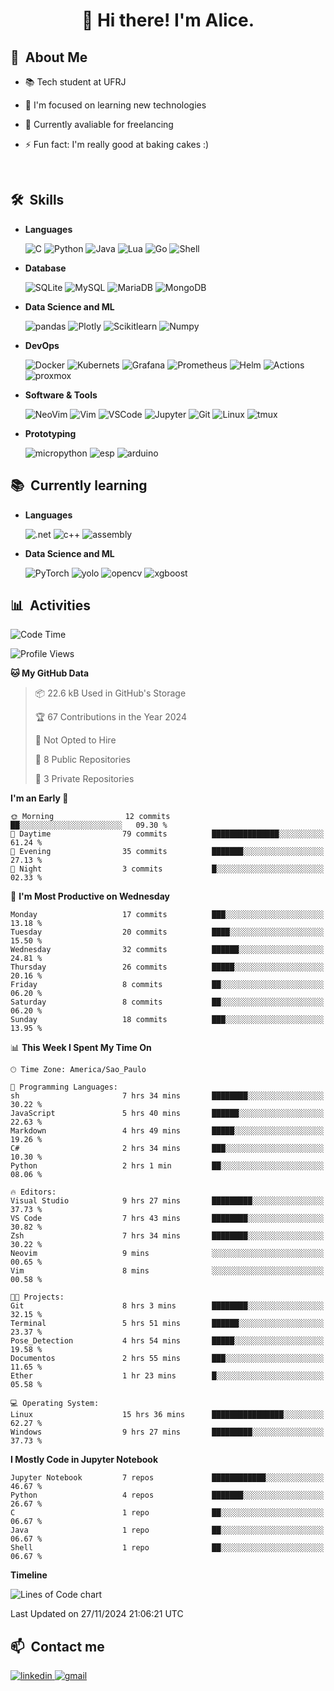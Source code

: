 <h1 align="center">👋 Hi there! I'm Alice.</h1>

<div>

  ## 🔭 &nbsp;About Me

  - 📚 Tech student at UFRJ

  - 🌱 I'm focused on learning new technologies 

  - 💼 Currently avaliable for freelancing

  - ⚡ Fun fact: I'm really good at baking cakes :) 

  <br>
  

</div>

<div>

  ## 🛠️ &nbsp;Skills
  
  <p align="center">

  - **Languages**

    ![C](https://img.shields.io/badge/C%20-%232370ED.svg?style=for-the-badge&logo=c&logoColor=white)
    ![Python](https://img.shields.io/badge/Python%20-%2314354C.svg?style=for-the-badge&logo=python&logoColor=white)
    ![Java](https://img.shields.io/badge/Java-ED8B00?style=for-the-badge&logo=openjdk&logoColor=white)
    ![Lua](https://img.shields.io/badge/Lua-2C2D72?style=for-the-badge&logo=lua&logoColor=white)
    ![Go](https://img.shields.io/badge/Go-00ADD8?style=for-the-badge&logo=go&logoColor=white)
    ![Shell](https://img.shields.io/badge/Shell_Script-121011?style=for-the-badge&logo=gnu-bash&logoColor=white)

  - **Database**
    
    ![SQLite](https://img.shields.io/badge/SQLite-07405E?style=for-the-badge&logo=sqlite&logoColor=white)
    ![MySQL](https://img.shields.io/badge/MySQL-005C84?style=for-the-badge&logo=mysql&logoColor=white)
    ![MariaDB](https://img.shields.io/badge/MariaDB-003545?style=for-the-badge&logo=mariadb&logoColor=white)
    ![MongoDB](https://img.shields.io/badge/MongoDB-4EA94B?style=for-the-badge&logo=mongodb&logoColor=white)

  - **Data Science and ML**

    ![pandas](https://img.shields.io/badge/Pandas-2C2D72?style=for-the-badge&logo=pandas&logoColor=white)
    ![Plotly](https://img.shields.io/badge/Plotly-239120?style=for-the-badge&logo=plotly&logoColor=white)
    ![Scikitlearn](https://img.shields.io/badge/scikit_learn-F7931E?style=for-the-badge&logo=scikit-learn&logoColor=white)
    ![Numpy](https://img.shields.io/badge/Numpy-777BB4?style=for-the-badge&logo=numpy&logoColor=white)
    
  - **DevOps**

    ![Docker](https://img.shields.io/badge/Docker-2CA5E0?style=for-the-badge&logo=docker&logoColor=white)
    ![Kubernets](https://img.shields.io/badge/kubernetes-326ce5.svg?&style=for-the-badge&logo=kubernetes&logoColor=white)
    ![Grafana](https://img.shields.io/badge/Grafana-F2F4F9?style=for-the-badge&logo=grafana&logoColor=orange&labelColor=F2F4F9)
    ![Prometheus](https://img.shields.io/badge/Prometheus-000000?style=for-the-badge&logo=prometheus&labelColor=000000)
    ![Helm](https://img.shields.io/badge/Helm-0F1689?style=for-the-badge&logo=Helm&labelColor=0F1689)
    ![Actions](https://img.shields.io/badge/Github%20Actions-282a2e?style=for-the-badge&logo=githubactions&logoColor=367cfe)
    ![proxmox](https://img.shields.io/badge/Proxmox-E57000?style=for-the-badge&logo=proxmox&logoColor=white)
  
  - **Software & Tools**

    ![NeoVim](https://img.shields.io/badge/NeoVim-%2357A143.svg?&style=for-the-badge&logo=neovim&logoColor=white)
    ![Vim](https://img.shields.io/badge/VIM-%2311AB00.svg?&style=for-the-badge&logo=vim&logoColor=white)
    ![VSCode](https://img.shields.io/badge/VSCode-0078D4?style=for-the-badge&logo=vscodium&logoColor=white)
    ![Jupyter](https://img.shields.io/badge/Jupyter-F37626.svg?&style=for-the-badge&logo=Jupyter&logoColor=white)
    ![Git](https://img.shields.io/badge/git-%23F05033.svg?style=for-the-badge&logo=git&logoColor=white)
    ![Linux](https://img.shields.io/badge/Linux-FCC624?style=for-the-badge&logo=linux&logoColor=black)
    ![tmux](https://img.shields.io/badge/tmux-1BB91F?style=for-the-badge&logo=tmux&logoColor=white)

- **Prototyping**

    ![micropython](https://img.shields.io/badge/Micropython-black?style=for-the-badge&logo=micropython&logoColor=white)
    ![esp](https://img.shields.io/badge/espressif-E7352C?style=for-the-badge&logo=espressif&logoColor=white)
    ![arduino](https://img.shields.io/badge/Arduino-00979D?style=for-the-badge&logo=Arduino&logoColor=white)
    
  
</div>

<div>

  ## 📚 &nbsp;Currently learning

   <p align="center">

   - **Languages**

     ![.net](https://img.shields.io/badge/.NET-512BD4?style=for-the-badge&logo=dotnet&logoColor=white)
     ![c++](https://img.shields.io/badge/C%2B%2B-purple?style=for-the-badge&logo=cplusplus)
     ![assembly](https://img.shields.io/badge/assembly-red?style=for-the-badge&logo=pastebin)

   - **Data Science and ML**

     ![PyTorch](https://img.shields.io/badge/PyTorch-EE4C2C?style=for-the-badge&logo=pytorch&logoColor=white)
     ![yolo](https://img.shields.io/badge/YOLO-8E75B2?style=for-the-badge&logo=googlegemini&logoColor=white)
     ![opencv](https://img.shields.io/badge/OpenCV-purple?style=for-the-badge&logo=opencv&logoColor=white)
     ![xgboost](https://img.shields.io/badge/XGBoost-blue?style=for-the-badge&logo=WeightsAndBiases&logoColor=white)
    

</div>

<div>

  ## 📊 &nbsp;Activities

<!--START_SECTION:waka-->
![Code Time](http://img.shields.io/badge/Code%20Time-136%20hrs-blue)

![Profile Views](http://img.shields.io/badge/Profile%20Views-0-blue)

**🐱 My GitHub Data** 

> 📦 22.6 kB Used in GitHub's Storage 
 > 
> 🏆 67 Contributions in the Year 2024
 > 
> 🚫 Not Opted to Hire
 > 
> 📜 8 Public Repositories 
 > 
> 🔑 3 Private Repositories 
 > 
**I'm an Early 🐤** 

```text
🌞 Morning                12 commits          ██░░░░░░░░░░░░░░░░░░░░░░░   09.30 % 
🌆 Daytime                79 commits          ███████████████░░░░░░░░░░   61.24 % 
🌃 Evening                35 commits          ███████░░░░░░░░░░░░░░░░░░   27.13 % 
🌙 Night                  3 commits           █░░░░░░░░░░░░░░░░░░░░░░░░   02.33 % 
```
📅 **I'm Most Productive on Wednesday** 

```text
Monday                   17 commits          ███░░░░░░░░░░░░░░░░░░░░░░   13.18 % 
Tuesday                  20 commits          ████░░░░░░░░░░░░░░░░░░░░░   15.50 % 
Wednesday                32 commits          ██████░░░░░░░░░░░░░░░░░░░   24.81 % 
Thursday                 26 commits          █████░░░░░░░░░░░░░░░░░░░░   20.16 % 
Friday                   8 commits           ██░░░░░░░░░░░░░░░░░░░░░░░   06.20 % 
Saturday                 8 commits           ██░░░░░░░░░░░░░░░░░░░░░░░   06.20 % 
Sunday                   18 commits          ███░░░░░░░░░░░░░░░░░░░░░░   13.95 % 
```


📊 **This Week I Spent My Time On** 

```text
🕑︎ Time Zone: America/Sao_Paulo

💬 Programming Languages: 
sh                       7 hrs 34 mins       ████████░░░░░░░░░░░░░░░░░   30.22 % 
JavaScript               5 hrs 40 mins       ██████░░░░░░░░░░░░░░░░░░░   22.63 % 
Markdown                 4 hrs 49 mins       █████░░░░░░░░░░░░░░░░░░░░   19.26 % 
C#                       2 hrs 34 mins       ███░░░░░░░░░░░░░░░░░░░░░░   10.30 % 
Python                   2 hrs 1 min         ██░░░░░░░░░░░░░░░░░░░░░░░   08.06 % 

🔥 Editors: 
Visual Studio            9 hrs 27 mins       █████████░░░░░░░░░░░░░░░░   37.73 % 
VS Code                  7 hrs 43 mins       ████████░░░░░░░░░░░░░░░░░   30.82 % 
Zsh                      7 hrs 34 mins       ████████░░░░░░░░░░░░░░░░░   30.22 % 
Neovim                   9 mins              ░░░░░░░░░░░░░░░░░░░░░░░░░   00.65 % 
Vim                      8 mins              ░░░░░░░░░░░░░░░░░░░░░░░░░   00.58 % 

🐱‍💻 Projects: 
Git                      8 hrs 3 mins        ████████░░░░░░░░░░░░░░░░░   32.15 % 
Terminal                 5 hrs 51 mins       ██████░░░░░░░░░░░░░░░░░░░   23.37 % 
Pose_Detection           4 hrs 54 mins       █████░░░░░░░░░░░░░░░░░░░░   19.58 % 
Documentos               2 hrs 55 mins       ███░░░░░░░░░░░░░░░░░░░░░░   11.65 % 
Ether                    1 hr 23 mins        █░░░░░░░░░░░░░░░░░░░░░░░░   05.58 % 

💻 Operating System: 
Linux                    15 hrs 36 mins      ████████████████░░░░░░░░░   62.27 % 
Windows                  9 hrs 27 mins       █████████░░░░░░░░░░░░░░░░   37.73 % 
```

**I Mostly Code in Jupyter Notebook** 

```text
Jupyter Notebook         7 repos             ████████████░░░░░░░░░░░░░   46.67 % 
Python                   4 repos             ███████░░░░░░░░░░░░░░░░░░   26.67 % 
C                        1 repo              ██░░░░░░░░░░░░░░░░░░░░░░░   06.67 % 
Java                     1 repo              ██░░░░░░░░░░░░░░░░░░░░░░░   06.67 % 
Shell                    1 repo              ██░░░░░░░░░░░░░░░░░░░░░░░   06.67 % 
```



**Timeline**

![Lines of Code chart](https://raw.githubusercontent.com/alicepfp/alicepfp/main/assets/bar_graph.png)


 Last Updated on 27/11/2024 21:06:21 UTC
<!--END_SECTION:waka-->
  
</div>

<div>

  ## 📫 &nbsp;Contact me 
  
  <a href="https://www.linkedin.com/in/alicepfp" target="_blank">
  <img src=https://img.shields.io/badge/alicepfp-%2300acee.svg?color=405DE6&style=for-the-badge&logo=linkedin&logoColor=white alt=linkedin style="margin-bottom: 5px;" />

  <a href="https://mail.google.com/mail/?view=cm&fs=1&to=alicepfp@labnet.nce.ufrj.br.com" target="_blank">
  <img src=https://img.shields.io/badge/alicepfp@labnet.nce.ufrj.br-D14836?style=for-the-badge&logo=gmail&logoColor=white alt=gmail style="margin-bottom: 5px;" />
  
</div>

<!---
alicepfp/alicepfp is a ✨ special ✨ repository because its `README.md` (this file) appears on your GitHub profile.
You can click the Preview link to take a look at your changes.
--->
